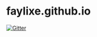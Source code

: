 # faylixe.github.io

[![Gitter](https://badges.gitter.im/Join%20Chat.svg)](https://gitter.im/Faylixe/faylixe.github.io?utm_source=badge&utm_medium=badge&utm_campaign=pr-badge&utm_content=badge)
